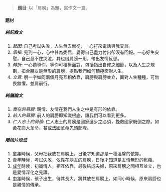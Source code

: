 > **題目**:
> 以「肩膀」為題，寫作文一篇。

#### 題材
##### 純記敘文
1. *起因*: 自己考試失敗，人生無去無從，一心打來電話與我交談。
2. *承接*: 見到一心，心中甚為委屈，覺得自己盡力付出卻沒有回報。一心好生安慰，自己忍不住哭泣，其也借肩膀一用，帶出友情反思。
3. *轉折*: 一心勸導你，等你可積極面對，包括指出自修之細節，以及人生之規劃，扣合朋友是無形的肩膀，提點我們如何積極面對人生。
4. *立意*: 朋一字如同兩個月亮互相依靠，肩膀與肩膀並立，面對人生種種，可無畏無懼，並肩前行。

##### 純議論文
1. *實在的肩膀*: 親情、友情在我們人生之中是有形的依靠。
2. *前人的肩膀*: 前人的肩膀即知識根底，讓我們可以看到更多。
3. *仁人志士的肩膀*: 仁人志士的肩膀是國家進步之必須，挽救國家既倒之際。如黃花崗大革命，甚或法國革命先頭部隊。

##### 階段片段法
1. <u>童年</u>時候，父母把我放在肩膀上，日後才知道那是一種溫馨的依靠。
2. <u>青年</u>時候，考試失敗，依靠在朋友的肩膀，日後才知道是友情無形的慰藉。
3. <u>成年</u>時候，初識情人，相互依靠，最後結成夫婦，原來肩膀之間相互並立，也是愛情深化之見證。
4. <u>中年</u>時候，孩子出生，待其長大，將其放在肩膀上，如同小時候，原來肩膀也是親情的傳承。
